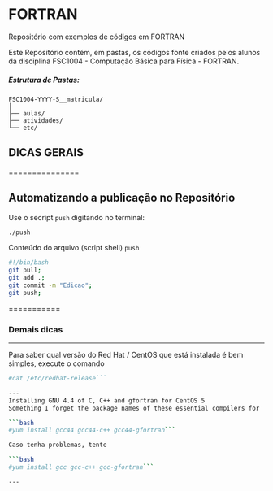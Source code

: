 FORTRAN
=========

Repositório com exemplos de códigos em FORTRAN

Este Repositório contém, em pastas, os códigos fonte criados pelos alunos
da disciplina FSC1004 - Computação Básica para Física - FORTRAN.

##### Estrutura de Pastas: 

    FSC1004-YYYY-S__matricula/
    │
    ├── aulas/
    ├── atividades/
    └── etc/


## DICAS GERAIS
===============
 ## Automatizando a publicação no Repositório

Use o secript `push` digitando no terminal:

```bash
./push
```

Conteúdo do arquivo (script shell) `push`

```bash
#!/bin/bash
git pull;
git add .;
git commit -m "Edicao";
git push;
```
===========
### Demais dicas
---
 Para saber qual versão do Red Hat / CentOS que está instalada é bem simples, execute o comando

 ```bash 
 #cat /etc/redhat-release```

---
Installing GNU 4.4 of C, C++ and gfortran for CentOS 5
Something I forget the package names of these essential compilers for  CentOS 5

 ```bash
 #yum install gcc44 gcc44-c++ gcc44-gfortran```

Caso tenha problemas, tente

 ```bash
 #yum install gcc gcc-c++ gcc-gfortran```

---